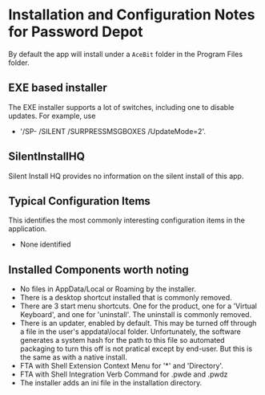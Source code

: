 # Installation and Configuration Notes for Password Depot

By default the app will install under a `AceBit` folder in the Program Files folder.


## EXE based installer

The EXE installer supports a lot of switches, including one to disable updates.  For example, use 
* '/SP- /SILENT /SURPRESSMSGBOXES /UpdateMode=2'.


## SilentInstallHQ

Silent Install HQ provides no information on the silent install of this app.

## Typical Configuration Items 

This identifies the most commonly interesting configuration items in the application.

* None identified

## Installed Components worth noting
 
* No files in AppData/Local or Roaming by the installer.
* There is a desktop shortcut installed that is commonly removed.
* There are 3 start menu shortcuts.  One for the product, one for a 'Virtual Keyboard', and one for 'uninstall'. The uninstall is commonly removed.
* There is an updater, enabled by default.  This may be turned off through a file in the user's appdata\local folder. Unfortunately, the software generates a system hash for the path to this file so automated packaging to turn this off is not pratical except by end-user.  But this is the same as with a native install.
* FTA with Shell Extension Context Menu for '*' and 'Directory'.
* FTA with Shell Integration Verb Command for .pwde and .pwdz
* The installer adds an ini file in the installation directory.
